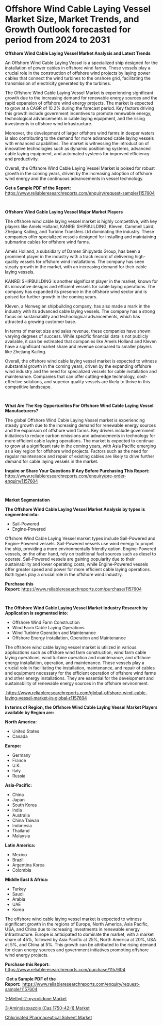 <p><h1>Offshore Wind Cable Laying Vessel Market Size, Market Trends, and Growth Outlook forecasted for period from 2024 to 2031</h1></p><p><strong>Offshore Wind Cable Laying Vessel Market Analysis and Latest Trends</strong></p>
<p><p>An Offshore Wind Cable Laying Vessel is a specialized ship designed for the installation of power cables in offshore wind farms. These vessels play a crucial role in the construction of offshore wind projects by laying power cables that connect the wind turbines to the onshore grid, facilitating the transmission of electricity generated by the turbines.</p><p>The Offshore Wind Cable Laying Vessel Market is experiencing significant growth due to the increasing demand for renewable energy sources and the rapid expansion of offshore wind energy projects. The market is expected to grow at a CAGR of 10.2% during the forecast period. Key factors driving this growth include government incentives to promote renewable energy, technological advancements in cable laying equipment, and the rising investments in offshore wind infrastructure.</p><p>Moreover, the development of larger offshore wind farms in deeper waters is also contributing to the demand for more advanced cable laying vessels with enhanced capabilities. The market is witnessing the introduction of innovative technologies such as dynamic positioning systems, advanced cable laying equipment, and automated systems for improved efficiency and productivity.</p><p>Overall, the Offshore Wind Cable Laying Vessel Market is poised for robust growth in the coming years, driven by the increasing adoption of offshore wind energy and the continuous advancements in vessel technology.</p></p>
<p><strong>Get a Sample PDF of the Report:&nbsp;</strong> <a href="https://www.reliableresearchreports.com/enquiry/request-sample/1157604">https://www.reliableresearchreports.com/enquiry/request-sample/1157604</a></p>
<p>&nbsp;</p>
<p><strong>Offshore Wind Cable Laying Vessel Major Market Players</strong></p>
<p><p>The offshore wind cable laying vessel market is highly competitive, with key players like Amels Holland, KANREI SHIPBUILDING, Kleven, Cammell Laird, Zhejiang Kailing, and Turbine Transfers Ltd dominating the industry. These companies offer specialized vessels designed for installing and maintaining submarine cables for offshore wind farms.</p><p>Amels Holland, a subsidiary of Damen Shipyards Group, has been a prominent player in the industry with a track record of delivering high-quality vessels for offshore wind installations. The company has seen steady growth in the market, with an increasing demand for their cable laying vessels.</p><p>KANREI SHIPBUILDING is another significant player in the market, known for its innovative designs and efficient vessels for cable laying operations. The company has expanded its presence in the offshore wind sector and is poised for further growth in the coming years.</p><p>Kleven, a Norwegian shipbuilding company, has also made a mark in the industry with its advanced cable laying vessels. The company has a strong focus on sustainability and technological advancements, which has attracted a growing customer base.</p><p>In terms of market size and sales revenue, these companies have shown varying degrees of success. While specific financial data is not publicly available, it can be estimated that companies like Amels Holland and Kleven have a significant market share and revenue compared to smaller players like Zhejiang Kailing.</p><p>Overall, the offshore wind cable laying vessel market is expected to witness substantial growth in the coming years, driven by the expanding offshore wind industry and the need for specialized vessels for cable installation and maintenance. Companies that can offer cutting-edge technology, cost-effective solutions, and superior quality vessels are likely to thrive in this competitive landscape.</p></p>
<p>&nbsp;</p>
<p><strong>What Are The Key Opportunities For Offshore Wind Cable Laying Vessel Manufacturers?</strong></p>
<p><p>The global Offshore Wind Cable Laying Vessel market is experiencing steady growth due to the increasing demand for renewable energy sources and the expansion of offshore wind farms. Key drivers include government initiatives to reduce carbon emissions and advancements in technology for more efficient cable laying operations. The market is expected to continue to grow at a significant rate in the coming years, with Asia Pacific emerging as a key region for offshore wind projects. Factors such as the need for regular maintenance and repair of existing cables are likely to drive further demand for cable laying vessels in the market.</p></p>
<p><strong>Inquire or Share Your Questions If Any Before Purchasing This Report:</strong> <a href="https://www.reliableresearchreports.com/enquiry/pre-order-enquiry/1157604">https://www.reliableresearchreports.com/enquiry/pre-order-enquiry/1157604</a></p>
<p>&nbsp;</p>
<p><strong>Market Segmentation</strong></p>
<p><strong>The Offshore Wind Cable Laying Vessel Market Analysis by types is segmented into:</strong></p>
<p><ul><li>Sail-Powered</li><li>Engine-Powered</li></ul></p>
<p><p>Offshore Wind Cable Laying Vessel market types include Sail-Powered and Engine-Powered vessels. Sail-Powered vessels use wind energy to propel the ship, providing a more environmentally friendly option. Engine-Powered vessels, on the other hand, rely on traditional fuel sources such as diesel to operate. Sail-Powered vessels are gaining popularity due to their sustainability and lower operating costs, while Engine-Powered vessels offer greater speed and power for more efficient cable laying operations. Both types play a crucial role in the offshore wind industry.</p></p>
<p><strong>Purchase this Report:&nbsp;</strong><a href="https://www.reliableresearchreports.com/purchase/1157604">https://www.reliableresearchreports.com/purchase/1157604</a></p>
<p>&nbsp;</p>
<p><strong>The Offshore Wind Cable Laying Vessel Market Industry Research by Application is segmented into:</strong></p>
<p><ul><li>Offshore Wind Farm Construction</li><li>Wind Farm Cable Laying Operations</li><li>Wind Turbine Operation and Maintenance</li><li>Offshore Energy Installation, Operation and Maintenance</li></ul></p>
<p><p>The offshore wind cable laying vessel market is utilized in various applications such as offshore wind farm construction, wind farm cable laying operations, wind turbine operation and maintenance, and offshore energy installation, operation, and maintenance. These vessels play a crucial role in facilitating the installation, maintenance, and repair of cables and equipment necessary for the efficient operation of offshore wind farms and other energy installations. They are essential for the development and sustainability of renewable energy sources in the offshore environment.</p></p>
<p><a href="https://www.reliableresearchreports.com/global-offshore-wind-cable-laying-vessel-market-in-global-r1157604">&nbsp;https://www.reliableresearchreports.com/global-offshore-wind-cable-laying-vessel-market-in-global-r1157604</a></p>
<p><strong>In terms of Region, the Offshore Wind Cable Laying Vessel Market Players available by Region are:</strong></p>
<p>
    <p> <strong> North America: </strong>
        <ul>
            <li>United States</li>
            <li>Canada</li>
        </ul>
        </p> 
    <p> <strong> Europe: </strong>
        <ul>
            <li>Germany</li>
            <li>France</li>
            <li>U.K.</li>
            <li>Italy</li>
            <li>Russia</li>
        </ul>
        </p> 
    <p> <strong> Asia-Pacific: </strong>
        <ul>
            <li>China</li>
            <li>Japan</li>
            <li>South Korea</li>
            <li>India</li>
            <li>Australia</li>
            <li>China Taiwan</li>
            <li>Indonesia</li>
            <li>Thailand</li>
            <li>Malaysia</li>
        </ul>
        </p> 
    <p> <strong> Latin America: </strong>
        <ul>
            <li>Mexico</li>
            <li>Brazil</li>
            <li>Argentina Korea</li>
            <li>Colombia</li>
        </ul>
        </p> 
    <p> <strong> Middle East & Africa: </strong>
        <ul>
            <li>Turkey</li>
            <li>Saudi</li>
            <li>Arabia</li>
            <li>UAE</li>
            <li>Korea</li>
        </ul>
    </p>
    </p>
<p><p>The offshore wind cable laying vessel market is expected to witness significant growth in the regions of Europe, North America, Asia Pacific, USA, and China due to increasing investments in renewable energy infrastructure. Europe is anticipated to dominate the market, with a market share of 45%, followed by Asia Pacific at 25%, North America at 20%, USA at 5%, and China at 5%. This growth can be attributed to the rising demand for clean energy sources and government initiatives promoting offshore wind energy projects.</p></p>
<p><strong>Purchase this Report: </strong><a href="https://www.reliableresearchreports.com/purchase/1157604">https://www.reliableresearchreports.com/purchase/1157604</a></p>
<p>&nbsp;<strong>Get a Sample PDF of the Report:&nbsp;&nbsp;</strong><a href="https://www.reliableresearchreports.com/enquiry/request-sample/1157604">https://www.reliableresearchreports.com/enquiry/request-sample/1157604</a></p>
<p><strong></strong></p>
<p><p><a href="https://www.linkedin.com/pulse/1-methyl-2-pyrrolidone-market-insights-players-forecast-till-e4yzf?trackingId=2pQd4W26RI%2B5tn8QN37lEw%3D%3D">1-Methyl-2-pyrrolidone Market</a></p><p><a href="https://www.linkedin.com/pulse/3-aminoisoxazole-cas-1750-42-1-market-size-share-amp-trends-j3g5f?trackingId=7skqi0gKo%2FQJ8xvQvhdAmQ%3D%3D">3-Aminoisoxazole (Cas 1750-42-1) Market</a></p><p><a href="https://www.linkedin.com/pulse/chlorinated-pharmaceutical-solvent-market-furnish-information-ctzcf?trackingId=uPGp8%2Bt7WTHyS4MlhQsznQ%3D%3D">Chlorinated Pharmaceutical Solvent Market</a></p></p>